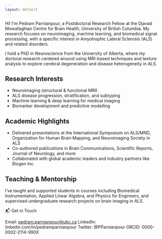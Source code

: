 ```yaml
---
layout: default
---
```


Hi! I'm Pedram Parnianpour, a Postdoctoral Research Fellow at the Djavad Mowafaghian Centre for Brain Health, University of British Columbia. My research focuses on neuroimaging, machine learning, and biomedical signal processing, with a specific interest in Amyotrophic Lateral Sclerosis (ALS) and related disorders.

I hold a PhD in Neuroscience from the University of Alberta, where my doctoral research centered around using MRI-based techniques and texture analysis to explore cerebral degeneration and disease heterogeneity in ALS.

## Research Interests

- Neuroimaging (structural & functional MRI)
- ALS disease progression, stratification, and subtyping
- Machine learning & deep learning for medical imaging
- Biomarker development and predictive modelling

## Academic Highlights

- Delivered presentations at the International Symposium on ALS/MND, Organization for Human Brain Mapping, and Neuroimaging Society in ALS
- Co-authored publications in Brain Communications, Scientific Reports, Journal of Neurology, and more
- Collaborated with global academic leaders and industry partners like Biogen Inc.

## Teaching & Mentorship

I’ve taught and supported students in courses including Biomedical Instrumentation, Applied Linear Algebra, and Physics for Engineers, and supervised undergraduate research projects on brain imaging in ALS.

📬 Get in Touch

Email: pedram.parnianpour@ubc.ca
LinkedIn: linkedin.com/in/pedramparnianpour
Twitter: @PParnianpour
ORCID: 0000-0002-2114-990X
